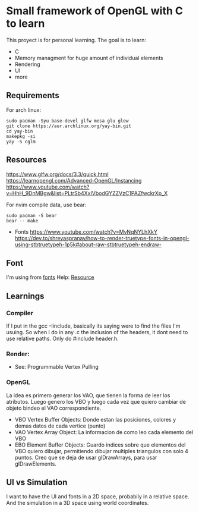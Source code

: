 # Small framework of OpenGL with C to learn

This proyect is for personal learning.
The goal is to learn:
  - C
  - Memory managment for huge amount of individual elements
  - Rendering
  - UI
  - more

## Requirements

For arch linux:
```
sudo pacman -Syu base-devel glfw mesa glu glew
git clone https://aur.archlinux.org/yay-bin.git
cd yay-bin
makepkg -si
yay -S cglm
```

## Resources

https://www.glfw.org/docs/3.3/quick.html
https://learnopengl.com/Advanced-OpenGL/Instancing
https://www.youtube.com/watch?v=HhH_9DnMBgw&list=PLtrSb4XxIVbodGYZZVzC1PAZfwckrXp_X


For nvim compile data, use bear:
```
sudo pacman -S bear
bear -- make
```


- Fonts
https://www.youtube.com/watch?v=MvNqNYLhXkY
https://dev.to/shreyaspranav/how-to-render-truetype-fonts-in-opengl-using-stbtruetypeh-1p5k#about-raw-stbtruetypeh-endraw-

## Font

I'm using from [fonts](https://www.checkmyworking.com/cm-web-fonts/)
Help: [Resource](https://dev.to/shreyaspranav/how-to-render-truetype-fonts-in-opengl-using-stbtruetypeh-1p5k)

## Learnings

### Compiler

If I put in the gcc -Iinclude, basically its saying were to find the files I'm usuing.
So when I do in any .c the inclusion of the headers, it dont need to use relative paths.
Only do #include header.h.

### Render:

- See:  Programmable Vertex Pulling

### OpenGL

La idea es primero generar los VAO, que tienen la forma de leer los atributos.
Luego genero los VBO y luego cada vez que quiero cambiar de objeto bindeo el VAO correspondiente.

- VBO Vertex Buffer Objects: Donde estan las posiciones, colores y demas datos de cada vertice (punto)
- VAO Vertex Array Object: La informacion de como leo cada elemento del VBO
- EBO Element Buffer Objects: Guardo indices sobre que elementos del VBO quiero dibujar, permitiendo dibujar multiples triangulos con solo 4 puntos.
Creo que se deja de usar glDrawArrays, para usar glDrawElements.


## UI vs Simulation

I want to have the UI and fonts in a 2D space, probabily in a relative space.
And the simulation in a 3D space using world coordinates.
